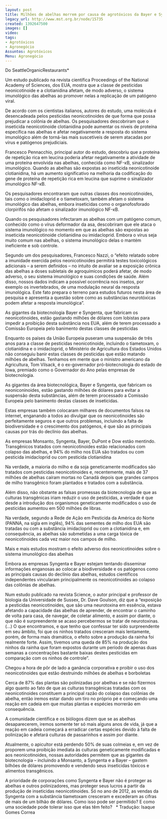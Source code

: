 ```yaml
---
layout: post
title: Milhões de abelhas morrem por causa de agrotóxicos da Bayer e Syngenta
legacy_url: http://www.mst.org.br/node/15735
created: 1392647500
images: []
video: 
tags:
- Agrotóxicos
- Agronegócio
Assuntos: Agrotóxicos
Menu: Agronegócio
---
```



Do SeattleOrganicRestaurants\*

Um estudo publicado na revista científica Proceedings of the National Academy of Sciences, dos EUA, mostra que a classe de pesticidas neonicotinoide e a clotianidina afetam, de modo adverso, o sistema imunológico das abelhas ao promover nelas a replicação de um patógeno viral.


De acordo com os cientistas italianos, autores do estudo, uma molécula é desencadeada pelos pesticidas neonicotinoides de que forma que possa prejudicar a colônia de abelhas. Os pesquisadores descobriram que o inseticida neonicotinoide clotianidina pode aumentar os níveis de proteína específica nas abelhas e afetar negativamente a resposta do sistema imunológico além de torná-las mais suscetíveis de serem atacadas por vírus e patógenos prejudiciais.


Francesco Pennacchio, principal autor do estudo, descobriu que a proteína de repetição rica em leucina poderia afetar negativamente a atividade de uma proteína envolvida nas abelhas, conhecida como NF-κB, sinalizador imunológico. Quando as abelhas são expostas ao inseticida neonicotinoide clotianidina, há um aumento significativo na melhoria da codificação do gene de proteína de repetição rica em leucina que suprime o sinalizador imunológico NF-κB.


Os pesquisadores encontraram que outras classes dos neonicotinoides, tais como o imidacloprid e o tiametoxam, também afetam o sistema imunológico das abelhas, embora inseticidas como o organofosforado clorpirifós não afetam o sinalizador imunológico NF-κB.


Quando os pesquisadores infectaram as abelhas com um patógeno comum, conhecido como o vírus deformador da asa, descobriram que ele ataca o sistema imunológico no momento em que as abelhas são expostas ao inseticida neonicotinoide clotianidina ou imidacloprid. Embora o vírus seja muito comum nas abelhas, o sistema imunológico delas o mantém ineficiente e sob controle.


Segundo um dos pesquisadores, Francesco Nazzi, o “efeito relatado sobre a imunidade exercida pelos neonicotinoides permitirá testes toxicológicos adicionais – a serem definidos – no intuito de avaliar se a exposição crônica das abelhas a doses subletais de agroquímicos poderá afetar, de modo adverso, o seu sistema imunológico e suas condições de saúde. Além disso, nossos dados indicam a possível ocorrência nos insetos, por exemplo os invertebrados, de uma modulação neural da resposta imunológica. Este fato prepara o terreno para estudos futuros nesta área de pesquisa e apresenta a questão sobre como as substâncias neurotóxicas podem afetar a resposta imunológica”.


As gigantes da biotecnologia Bayer e Syngenta, que fabricam os neonicotinoides, estão gastando milhões de dólares com lobistas para impedir a proibição desta substância nos EUA, além de terem processado a Comissão Europeia pelo banimento destas classes de pesticidas


Enquanto os países da União Europeia puseram uma suspensão de três anos para a classe de pesticidas neonicotinoide, incluindo o tiametoxam, o clotianidina e o imidacloprid, o Ministério de Agricultura dos Estados Unidos não conseguiu banir estas classes de pesticidas que estão matando milhões de abelhas. Tenhamos em mente que o ministro americano da Agricultura, Tom Vilsack, é o ex-governador pró-biotecnologia do estado de Iowa, premiado como o Governador do Ano pelas empresas de biotecnologia.


As gigantes da área biotecnológica, Bayer e Syngenta, que fabricam os neoniconinoides, estão gastando milhões de dólares para evitar a suspensão desta substâncias, além de terem processado a Comissão Europeia pelo banimento destas classes de inseticidas.


Estas empresas também colocaram milhares de documentos falsos na internet, enganando a todos ao divulgar que os neonicotinoides são perfeitamente seguros e que outros problemas, incluindo a falta de biodiversidade e o crescimento dos patógenos, é que são as principais causas por trás do declínio das abelhas.


As empresas Monsanto, Syngenta, Bayer, DuPont e Dow estão mentindo. Transgênicos tratados com neonicotinoides estão relacionados com colapso das abelhas, e 94% do milho nos EUA são tratados ou com pesticida imidacloprid ou com pesticida clotianidina


Na verdade, a maioria do milho e da soja geneticamente modificados são tratados com pesticidas neonicotinoides e, recentemente, mais de 37 milhões de abelhas caíram mortas no Canadá depois que grandes campos de milho transgênico foram plantados e tratados com a substância.


Além disso, não obstante as falsas promessas da biotecnologia de que as culturas transgênicas iriam reduzir o uso de pesticidas, a verdade é que desde a introdução dos organismos geneticamente modificados o uso de pesticidas aumentou em 500 milhões de libras.


Na verdade, segundo a Rede de Ação em Pesticida da América do Norte (PANNA, na sigla em inglês), 94% das sementes de milho dos EUA são tratadas ou com a substância imidacloprid ou com a clotianidina e, em consequência, as abelhas são submetidas a uma carga tóxica de neonicotinoides cada vez maior nos campos de milho.


Mais e mais estudos mostram o efeito adverso dos neonicotinoides sobre o sistema imunológico das abelhas


Embora as empresas Syngenta e Bayer estejam tentando disseminar informações enganosas ao colocar a biodiversidade e os patógenos como as principais causas do declínio das abelhas, estudos científicos independentes vincularam principalmente os neonicotinoides ao colapso das colônias de abelhas.


Num estudo publicado na revista Science, o autor principal e professor de biologia da Universidade de Sussex, Dr. Dave Goulson, diz que a “exposição a pesticidas neonicotinoides, que são uma neurotoxina em essência, estava afetando a capacidade das abelhas de aprender, de encontrar o caminho de volta para casa, de navegar, de coletar alimento, e assim por diante, o que não é surpreendente se acaso percebermos se tratar de neurotoxinas. (...) O que encontramos, e que tenho que confessar ter sido surpreendente em seu âmbito, foi que os ninhos tratados cresceram mais lentamente, porém, de forma mais dramática, o efeito sobre a produção da rainha foi realmente forte. Assim, tivemos uma queda de 85% na produção dos ninhos da rainha que foram expostos durante um período de apenas duas semanas a concentrações bastante baixas destes pesticidas em comparação com os ninhos de controle”.


Chegou a hora de pôr de lado a ganância corporativa e proibir o uso dos neonicotinoides que estão destruindo milhões de abelhas e borboletas


Cerca de 87% das plantas são polinizadas por abelhas e se não fizermos algo quanto ao fato de que as culturas transgênicas tratadas com os neonicotinoides constituem a principal razão do colapso das colônias de abelha, então iremos estar dando um tiro no próprio pé e começando uma reação em cadeia em que muitas plantas e espécies morrerão em consequência.


A comunidade científica e os biólogos dizem que se as abelhas desaparecerem, iremos somente ter só mais alguns anos de vida, já que a reação em cadeia começará a erradicar certas espécies devido à falta de polinização e afetará culturas de passarinhos e assim por diante.


Atualmente, o apicultor está perdendo 50% de suas colmeias e, em vez de proporem uma proibição imediata às culturas geneticamente modificadas e aos neonicotinoides, nossas autoridades permitem que as gigantes da biotecnologia – incluindo a Monsanto, a Syngenta e a Bayer – gastem bilhões de dólares promovendo e vendendo seus inseticidas tóxicos e alimentos transgênicos.


A prioridade de corporações como Syngenta e Bayer não é proteger as abelhas e outros polinizadores, mas proteger seus lucros a partir da produção de inseticidas neonicotinoides. Só no ano de 2012, as vendas da Syngenta com a substância tiametoxam cresceram e excederam as cifras de mais de um bilhão de dólares. Como isso pode ser permitido? E como uma sociedade pode tolerar isso que elas têm feito?
 
\* Tradução: Isaque Gomes Correa
